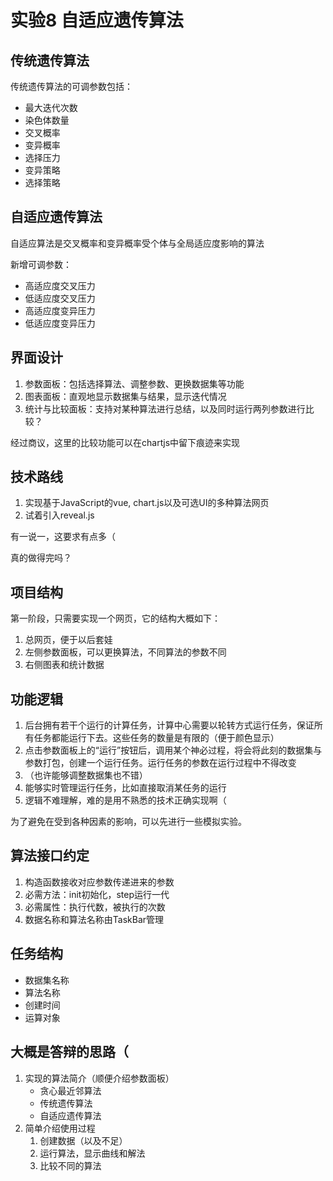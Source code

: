 # 实验8 自适应遗传算法

## 传统遗传算法

传统遗传算法的可调参数包括：

* 最大迭代次数
* 染色体数量
* 交叉概率
* 变异概率
* 选择压力
* 变异策略
* 选择策略

## 自适应遗传算法

自适应算法是交叉概率和变异概率受个体与全局适应度影响的算法

新增可调参数：

* 高适应度交叉压力
* 低适应度交叉压力
* 高适应度变异压力
* 低适应度变异压力

## 界面设计

1. 参数面板：包括选择算法、调整参数、更换数据集等功能
2. 图表面板：直观地显示数据集与结果，显示迭代情况
3. 统计与比较面板：支持对某种算法进行总结，以及同时运行两列参数进行比较？

经过商议，这里的比较功能可以在chartjs中留下痕迹来实现

## 技术路线

1. 实现基于JavaScript的vue, chart.js以及可选UI的多种算法网页
2. 试着引入reveal.js

有一说一，这要求有点多（

真的做得完吗？

## 项目结构

第一阶段，只需要实现一个网页，它的结构大概如下：

1. 总网页，便于以后套娃
2. 左侧参数面板，可以更换算法，不同算法的参数不同
3. 右侧图表和统计数据

## 功能逻辑

1. 后台拥有若干个运行的计算任务，计算中心需要以轮转方式运行任务，保证所有任务都能运行下去。这些任务的数量是有限的（便于颜色显示）
2. 点击参数面板上的“运行”按钮后，调用某个神必过程，将会将此刻的数据集与参数打包，创建一个运行任务。运行任务的参数在运行过程中不得改变
3. （也许能够调整数据集也不错）
4. 能够实时管理运行任务，比如直接取消某任务的运行
5. 逻辑不难理解，难的是用不熟悉的技术正确实现啊（

为了避免在受到各种因素的影响，可以先进行一些模拟实验。

## 算法接口约定

1. 构造函数接收对应参数传递进来的参数
2. 必需方法：init初始化，step运行一代
3. 必需属性：执行代数，被执行的次数
4. 数据名称和算法名称由TaskBar管理

## 任务结构

* 数据集名称
* 算法名称
* 创建时间
* 运算对象

## 大概是答辩的思路（

1. 实现的算法简介（顺便介绍参数面板）
   * 贪心最近邻算法
   * 传统遗传算法
   * 自适应遗传算法
2. 简单介绍使用过程
   1. 创建数据（以及不足）
   2. 运行算法，显示曲线和解法
   3. 比较不同的算法

